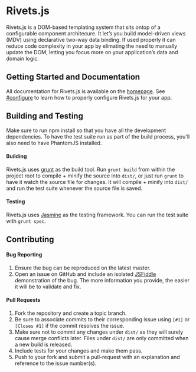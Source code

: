 # Rivets.js

Rivets.js is a DOM-based templating system that sits ontop of a configurable component architecure. It let’s you build model-driven views (MDV) using declarative two-way data binding. If used properly it can reduce code complexity in your app by elimating the need to manually update the DOM, letting you focus more on your application’s data and domain logic.

## Getting Started and Documentation

All documentation for Rivets.js is available on the [homepage](http://rivetsjs.com). See [#configure](http://rivetsjs.com#configure) to learn how to properly configure Rivets.js for your app.

## Building and Testing

Make sure to run npm install so that you have all the development dependencies. To have the test suite run as part of the build process, you'll also need to have PhantomJS installed.

#### Building

Rivets.js uses [grunt](http://gruntjs.com/) as the build tool. Run `grunt build` from within the project root to compile + minify the source into `dist/`, or just run `grunt` to have it watch the source file for changes. It will compile + minify into `dist/` and run the test suite whenever the source file is saved.

#### Testing

Rivets.js uses [Jasmine](http://pivotal.github.com/jasmine/) as the testing framework. You can run the test suite with `grunt spec`.

## Contributing

#### Bug Reporting

1. Ensure the bug can be reproduced on the latest master.
2. Open an issue on GitHub and include an isolated [JSFiddle](http://jsfiddle.net/) demonstration of the bug. The more information you provide, the easier it will be to validate and fix.

#### Pull Requests

1. Fork the repository and create a topic branch.
2. Be sure to associate commits to their corresponding issue using `[#1]` or `[Closes #1]` if the commit resolves the issue.
3. Make sure not to commit any changes under `dist/` as they will surely cause merge conflicts later. Files under `dist/` are only committed when a new build is released.
4. Include tests for your changes and make them pass.
5. Push to your fork and submit a pull-request with an explanation and reference to the issue number(s).
